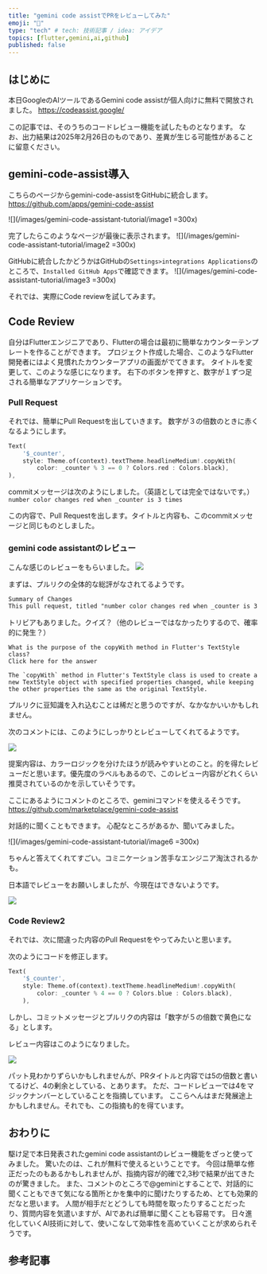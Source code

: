 ```yaml
---
title: "gemini code assistでPRをレビューしてみた"
emoji: "📘"
type: "tech" # tech: 技術記事 / idea: アイデア
topics: [flutter,gemini,ai,github]
published: false
---
```


## はじめに
本日GoogleのAIツールであるGemini code assistが個人向けに無料で開放されました。
https://codeassist.google/

この記事では、そのうちのコードレビュー機能を試したものとなります。
なお、出力結果は2025年2月26日のものであり、差異が生じる可能性があることに留意ください。

## gemini-code-assist導入
こちらのページからgemini-code-assistをGitHubに統合します。
https://github.com/apps/gemini-code-assist

![](/images/gemini-code-assistant-tutorial/image1 =300x)

完了したらこのようなページが最後に表示されます。
![](/images/gemini-code-assistant-tutorial/image2 =300x)

GitHubに統合したかどうかはGitHubの`Settings>integrations Applications`のところで、`Installed GitHub Apps`で確認できます。
![](/images/gemini-code-assistant-tutorial/image3 =300x)

それでは、実際にCode reviewを試してみます。

## Code Review
自分はFlutterエンジニアであり、Flutterの場合は最初に簡単なカウンターテンプレートを作ることができます。
プロジェクト作成した場合、このようなFlutter開発者にはよく見慣れたカウンターアプリの画面がでてきます。
タイトルを変更して、このような感じになります。
右下のボタンを押すと、数字が１ずつ足される簡単なアプリケーションです。

### Pull Request
それでは、簡単にPull Requestを出していきます。
数字が３の倍数のときに赤くなるようにします。

```dart
Text(
    '$_counter',
    style: Theme.of(context).textTheme.headlineMedium!.copyWith(
        color: _counter % 3 == 0 ? Colors.red : Colors.black),
),
```
commitメッセージは次のようにしました。（英語としては完全ではないです。）
`number color changes red when _counter is 3 times`

この内容で、Pull Requestを出します。タイトルと内容も、このcommitメッセージと同じものとしました。

### gemini code assistantのレビュー
こんな感じのレビューをもらいました。
![](/images/gemini-code-assistant-tutorial/image4.png)

まずは、プルリクの全体的な総評がなされてるようです。
```md
Summary of Changes
This pull request, titled "number color changes red when _counter is 3 times", modifies the lib/main.dart file to change the color of the counter text to red when the _counter variable is a multiple of 3. The change involves using the copyWith method on the headlineMedium text style to conditionally set the color to red or black based on the _counter value.
```

トリビアもありました。クイズ？（他のレビューではなかったりするので、確率的に発生？）

```
What is the purpose of the copyWith method in Flutter's TextStyle class?
Click here for the answer

The `copyWith` method in Flutter's TextStyle class is used to create a new TextStyle object with specified properties changed, while keeping the other properties the same as the original TextStyle.
```

プルリクに豆知識を入れ込むことは稀だと思うのですが、なかなかいいかもしれません。

次のコメントには、このようにしっかりとレビューしてくれてるようです。

![](/images/gemini-code-assistant-tutorial/image7)

提案内容は、カラーロジックを分けたほうが読みやすいとのこと。的を得たレビューだと思います。優先度のラベルもあるので、このレビュー内容がどれくらい推奨されているのかを示していそうです。


ここにあるようにコメントのところで、geminiコマンドを使えるそうです。
https://github.com/marketplace/gemini-code-assist


対話的に聞くこともできます。
心配なところがあるか、聞いてみました。

![](/images/gemini-code-assistant-tutorial/image6 =300x)

ちゃんと答えてくれてすごい。コミニケーション苦手なエンジニア淘汰されるかも。

日本語でレビューをお願いしましたが、今現在はできないようです。

![](/images/gemini-code-assistant-tutorial/image8)

### Code Review2
それでは、次に間違った内容のPull Requestをやってみたいと思います。

次のようにコードを修正します。

```dart
Text(
    '$_counter',
    style: Theme.of(context).textTheme.headlineMedium!.copyWith(
        color: _counter % 4 == 0 ? Colors.blue : Colors.black),
    ),
```

しかし、コミットメッセージとプルリクの内容は「数字が５の倍数で黄色になる」とします。

レビュー内容はこのようになりました。

![](/images/gemini-code-assistant-tutorial/image9.png)

パット見わかりずらいかもしれませんが、PRタイトルと内容では5の倍数と書いてるけど、4の剰余としている、とあります。
ただ、コードレビューでは4をマジックナンバーとしていることを指摘しています。
ここらへんはまだ発展途上かもしれません。それでも、この指摘も的を得ています。

## おわりに
駆け足で本日発表されたgemini code assistantのレビュー機能をざっと使ってみました。
驚いたのは、これが無料で使えるということです。
今回は簡単な修正だったのもあるかもしれませんが、指摘内容が的確で2,3秒で結果が出てきたのが驚きました。
また、コメントのところで@geminiとすることで、対話的に聞くこともできて気になる箇所とかを集中的に聞けたりするため、とても効果的だなと思います。
人間が相手だとどうしても時間を取ったりすることだったり、質問内容を気遣いますが、AIであれば簡単に聞くことも容易です。
日々進化していくAI技術に対して、使いこなして効率性を高めていくことが求められそうです。

## 参考記事